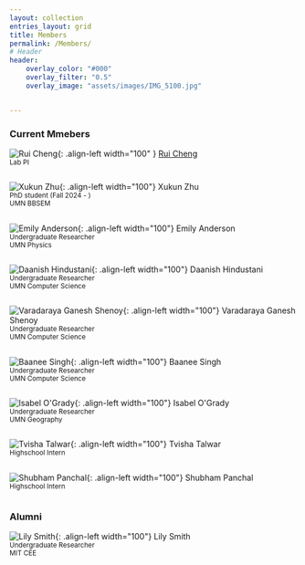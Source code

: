 ```yaml
--- 
layout: collection
entries_layout: grid
title: Members
permalink: /Members/
# Header
header:
    overlay_color: "#000"
    overlay_filter: "0.5"
    overlay_image: "assets/images/IMG_5100.jpg" 


---
```


### Current Mmebers


![Rui Cheng](../assets/images/headshot_RuiCheng.JPG){: .align-left width="100" }
[Rui Cheng](https://ruillercoaster.github.io)     
<sub>Lab PI  <sub>  
<br/>
  

![Xukun Zhu](../assets/images/GoldyGopher-hero-560x490.jpg){: .align-left  width="100"}
Xukun Zhu  
<sub>PhD student (Fall 2024 - )   
UMN BBSEM<sub>  
<br/>

![Emily Anderson](../assets/images/GoldyGopher-hero-560x490.jpg){: .align-left  width="100"}
Emily Anderson  
<sub>Undergraduate Researcher  
UMN Physics<sub>  
<br/>

![Daanish Hindustani](../assets/images/GoldyGopher-hero-560x490.jpg){: .align-left  width="100"}
Daanish Hindustani  
<sub>Undergraduate Researcher  
UMN Computer Science<sub>  
<br/>

![Varadaraya Ganesh Shenoy](../assets/images/GoldyGopher-hero-560x490.jpg){: .align-left  width="100"}
Varadaraya Ganesh Shenoy  
<sub>Undergraduate Researcher  
UMN Computer Science<sub>  
<br/>

![Baanee Singh ](../assets/images/GoldyGopher-hero-560x490.jpg){: .align-left  width="100"}
Baanee Singh  
<sub>Undergraduate Researcher  
UMN Computer Science<sub>  
<br/>

![Isabel O'Grady ](../assets/images/GoldyGopher-hero-560x490.jpg){: .align-left  width="100"}
Isabel O'Grady   
<sub>Undergraduate Researcher  
UMN Geography<sub>  
<br/>

![Tvisha Talwar ](../assets/images/GoldyGopher-hero-560x490.jpg){: .align-left  width="100"}
Tvisha Talwar  
<sub>Highschool Intern<sub>  
<br/>

![Shubham Panchal ](../assets/images/GoldyGopher-hero-560x490.jpg){: .align-left  width="100"}
Shubham Panchal   
<sub>Highschool Intern<sub>  
<br/>

<!-- 
![Robert Hairston](../assets/images/GoldyGopher-hero-560x490.jpg){: .align-left  width="100"} 
Robert Hairston  
<sub>Robotics MS<sub>
![Helenrose Jorgensen](../assets/images/GoldyGopher-hero-560x490.jpg){: .align-left  width="100"}
Helenrose Jorgensen  
<sub>Robotics MS<sub> -->


### Alumni

![Lily Smith](../assets/images/tim-full-body-front.png){: .align-left  width="100"} 
Lily Smith  
<sub>Undergraduate Researcher  
MIT CEE<sub>  







